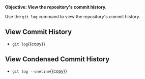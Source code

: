 **Objective: View the repository's commit history.**

Use the `git log` command to view the repository's commit history.

## View Commit History

 * `git log`{{copy}}


## View Condensed Commit History

 * `git log --oneline`{{copy}}

